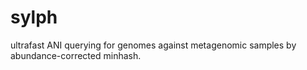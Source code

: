 # sylph
ultrafast ANI querying for genomes against metagenomic samples by abundance-corrected minhash.
